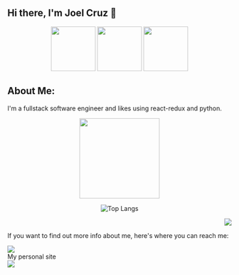 ## Hi there, I'm Joel Cruz 👋

<div align="center">
  <img height='100em' src="https://c.tenor.com/Vb3g5JF3MB4AAAAi/neco-arc-taunt.gif" />
  <img height='100em' src="https://c.tenor.com/zWc1BR79m7UAAAAi/neco-arc-melty-blood.gif" />
  <img height='100em' src="https://c.tenor.com/foo-F4ulyXgAAAAi/necoarc-melty-blood.gif" />
</div>


## About Me:

I'm a fullstack software engineer and likes using react-redux and python. 

<div align="center">
  <img height="180em" src="https://github-readme-stats.vercel.app/api?username=joquack&theme=tokyonight&show_icons=true&hide_border=true&&count_private=true&include_all_commits=true" />
  
  ![Top Langs](https://github-readme-stats.vercel.app/api/top-langs/?username=joquack&theme=tokyonight)
</div>

<div align="right">
  <a>
    <img src="https://visitor-badge.glitch.me/badge?page_id=${joquack}.${537131024}" />
  </a>
</div>


If you want to find out more info about me, here's where you can reach me:

<div>
  <a href="https://www.linkedin.com/in/cruz-joel/">
    <img src="https://img.shields.io/badge/linkedin-%230077B5.svg?style=for-the-badge&logo=linkedin&logoColor=white" />
  </a>
  
  
  <div>My personal site</div> 
  <a href="https://joquack.github.io">
    <img src="https://img.shields.io/badge/github-%23121011.svg?style=for-the-badge&logo=github&logoColor=white" />
  </a>
  
</div>
